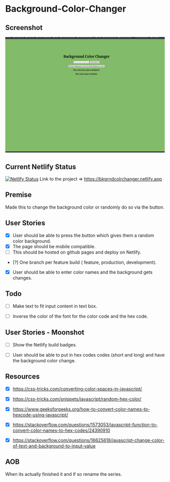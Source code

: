 # Background-Color-Changer


## Screenshot
![Screenshot of BackgroundColor Changer](https://github.com/Nerajno/Background--Color-Changer/blob/main/BKgrndClrChanger.png)


## Current Netlify Status
[![Netlify Status](https://api.netlify.com/api/v1/badges/9684855d-4e61-49f1-b950-7c21b4e5441a/deploy-status)](https://app.netlify.com/sites/bkgrndcolrchanger/deploys)
Link to the project => https://bkgrndcolrchanger.netlify.app

## Premise
Made this to change the background color or randomly do so via the button.

## User Stories 
- [x] User should be able to press the button which gives them a random color background.
- [x] The page should be mobile compatible.
- [ ] This should be hosted on github pages and deploy on Netlify.
- [?] One branch per feature build ( feature, production, development).  
- [x] User should be able to enter color names and the background gets changes. 

## Todo 
- [ ] Make text to fit input content in text box.
- [ ] Inverse the color of the font for the color code and the hex code.  


## User Stories - Moonshot 
- [ ] Show the Netlify build badges.
- [ ] User should be able to put in hex codes codes (short and long) and have the background color change.


## Resources
- [x] https://css-tricks.com/converting-color-spaces-in-javascript/
- [x] https://css-tricks.com/snippets/javascript/random-hex-color/
- [x] https://www.geeksforgeeks.org/how-to-convert-color-names-to-hexcode-using-javascript/
- [x] https://stackoverflow.com/questions/1573053/javascript-function-to-convert-color-names-to-hex-codes/24390910
- [x] https://stackoverflow.com/questions/16625618/javascript-change-color-of-text-and-background-to-input-value 


## AOB
When its actually finished it and if so  rename the series.


